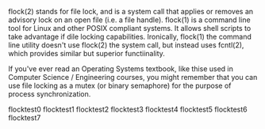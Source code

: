 flock(2) stands for file lock, and is a system call that applies or removes an advisory lock on an open file (i.e. a file handle).
flock(1) is a command line tool for Linux and other POSIX compliant systems. It allows shell scripts to take advantage if dile locking capabilities. Ironically, flock(1) the command line utility doesn't use flock(2) the system call, but instead uses fcntl(2), which provides similar but superior functiinality. 

If you've ever read an Operating Systems textbook, like thise used in Computer Science / Engineering courses, you might remember that you can use file locking as a mutex (or binary semaphore) for the purpose of process synchronization.

flocktest0
flocktest1
flocktest2
flocktest3
flocktest4
flocktest5
flocktest6
flocktest7
